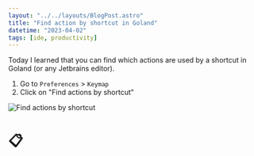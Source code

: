 ```yaml
---
layout: "../../layouts/BlogPost.astro"
title: "Find action by shortcut in Goland"
datetime: "2023-04-02"
tags: [ide, productivity]
---
```


Today I learned that you can find which actions are used by a shortcut in Goland (or any Jetbrains editor).

1. Go to `Preferences` > `Keymap`
2. Click on "Find actions by shortcut"

![Find actions by shortcut](/til/img/find-action-by-shortcut.gif)

# 📋